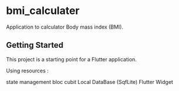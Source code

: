 # bmi_calculater

Application to calculator Body mass index (BMI).

## Getting Started

This project is a starting point for a Flutter application.

Using resources :

state management bloc cubit
Local DataBase (SqfLite)
Flutter Widget
